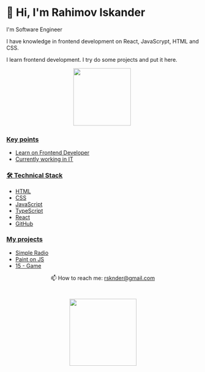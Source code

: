 # 👋 Hi, I'm Rahimov Iskander 
<p>I'm Software Engineer</p> 
<p>I have knowledge in frontend development on React, JavaScrypt, HTML and CSS.</p>
<p>I learn frontend development. I try do some projects and put it here.</p>
<p align='center'>
   <a href="https://github-readme-stats.vercel.app/api?username=rsknder&show_icons=true&count_private=true"><img
           height=150
           src="https://github-readme-stats.vercel.app/api?username=rsknder&show_icons=true&count_private=true"/></a>
   <a href="https://github.com/rsknder/github-readme-stats"><img height=150
</p>

<p align='center'>



### Key points
*   Learn on Frontend Developer
*   Currently working in IT

### 🛠 Technical Stack

*   HTML
*   CSS
*   JavaScript
*   TypeScript      
*   React
*   GitHub

### My projects

*   <a href='https://github.com/Rsknder/Radio'>Simple Radio</a> 
*   <a href='https://github.com/Rsknder/Paint-JS'>Paint on JS</a> 
*   <a href='https://github.com/Rsknder/15'>15 - Game </a>   
   
   <p align='center'>
   📫 How to reach me: <a href='mailto:rsknder@gmail.com'>rsknder@gmail.com</a>
</p>

<div align="center" style="margin: 40px 0">
   <a href="https://github.com/rsknder/github-profile-views-counter">
       <img width="175px" src="https://komarev.com/ghpvc/?username=rsknder3&color=DE002D">
   </a>
</div>
